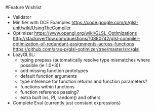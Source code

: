 #Feature Wishlist

- Validator
- Minifier with DCE
	Examples https://code.google.com/p/glsl-unit/wiki/UsingTheCompiler
- Optimizer
	https://www.opengl.org/wiki/GLSL_Optimizations
	http://stackoverflow.com/questions/10880742/glsl-compiler-optimization-of-redundant-assignments-across-functions
	https://github.com/aras-p/glsl-optimizer/tree/master/src/glsl
- LazyGLSL: 
	- typing prepass (automatically resolve type mismatches where possible (ie 1.0*3))
	- add missing function prototypes
    - default function arguments
    - type inference for function returns and function parameters?
    - functions within functions
    - function reference passing?
    - extra built ins, PI, random() and others
- Complete Eval (currently just constant expressions)
